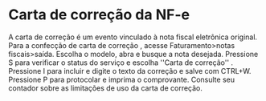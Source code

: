 # Carta de correção da NF-e

A carta de correção é um evento vinculado à nota fiscal eletrônica original. Para a confecção de carta de correção , acesse Faturamento>notas fiscais>saída. Escolha o modelo, abra e busque a nota desejada. Pressione S para verificar o status do serviço e escolha ''Carta de correção'' . Pressione I para incluir e digite o texto da correção e salve com CTRL+W. Pressione P para protocolar e imprima o comprovante.
Consulte seu contador sobre as limitações de uso da carta de correção.